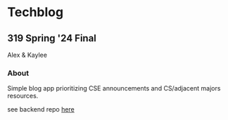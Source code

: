 # Techblog

## 319 Spring '24 Final

Alex & Kaylee

### About

Simple blog app prioritizing CSE announcements and CS/adjacent majors resources.

see backend repo <a href="https://github.com/alex-yng/techblog-backend">here</a>

